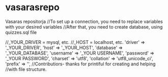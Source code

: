 # vasarasrepo
Vasaras repositorja
//To set up a connection, you need to replace variables with your desired variables
//After that, you need to create database, using quizzes.sql file

//_YOUR_DRIVER = mysql, etc.
//_HOST = localhost, etc.
    'driver'    => '_YOUR_DRIVER',
    'host'      => '_YOUR_HOST',
    'database'  => '_YOUR_DATABASE',
    'username'  => '_YOUR USERNAME',
    'password'  => '_YOUR PASSWORD',
    'charset'   => 'utf8',
    'collation' => 'utf8_unicode_ci',
    'prefix'    => '',
//Contributiors- thanks for printiful for creating and helping
//with file structure.
